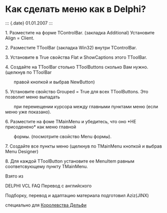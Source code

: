 Как сделать меню как в Delphi?
==============================

::: {.date}
01.01.2007
:::

1\. Разместите на форме TControlBar. (закладка Additional) Установите
Align = Client.

2\. Разместите TToolBar (закладка Win32) внутри TControlBar.

3\. Установите в True свойства Flat и ShowCaptions этого TToolBar.

4\. Создайте на TToolBar столько TToolButtons сколько Вам нужно. (щелкнув
по TToolBar

       правой кнопкой и выбрав NewButton)

5\. Установите свойство Grouped = True для всех TToolButtons. Это
позволит меню выпадать

       при перемещении курсора между главными пунктами меню (если меню
уже показано).

6\. Разместите на фоме TMainMenu и убедитесь, что оно \*НЕ присоденено\*
как меню главной

       формы. (посмотрите свойство Menu формы).

7\. Создайте все пункты меню (щелкнув по TMainMenu кнопкой и выбрав Menu
Designer)

8\. Для каждой TToolButton установите ее MenuItem равным соответсвующему
пункту TMainMenu.

Взято из

DELPHI VCL FAQ Перевод с английского      

Подборку, перевод и адаптацию материала подготовил Aziz(JINX)

специально для [Королевства Дельфи](https://delphi.vitpc.com/)
